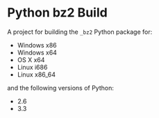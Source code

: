 # Python bz2 Build

A project for building the `_bz2` Python package for:

 - Windows x86
 - Windows x64
 - OS X x64
 - Linux i686
 - Linux x86_64

and the following versions of Python:

 - 2.6
 - 3.3

